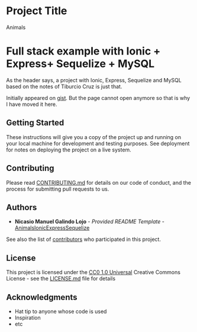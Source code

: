 # Project Title

Animals

# Full stack example with Ionic + Express+ Sequelize + MySQL

As the header says, a project with Ionic, Express, Sequelize and MySQL based on the notes of Tiburcio Cruz is just that.

Initially appeared on
[gist](https://github.com/ngallojdam/AnimalsIonicExpressSequelize). But the page cannot open anymore so that is why I have moved it here.

## Getting Started

These instructions will give you a copy of the project up and running on
your local machine for development and testing purposes. See deployment
for notes on deploying the project on a live system.


## Contributing

Please read [CONTRIBUTING.md](CONTRIBUTING.md) for details on our code
of conduct, and the process for submitting pull requests to us.


## Authors

  - **Nicasio Manuel Galindo Lojo** - *Provided README Template* -
    [AnimalsIonicExpressSequelize](https://github.com/ngallojdam/AnimalsIonicExpressSequelize)

See also the list of
[contributors](https://github.com/ngallojdam/AnimalsIonicExpressSequelize/contributors)
who participated in this project.

## License

This project is licensed under the [CC0 1.0 Universal](LICENSE.md)
Creative Commons License - see the [LICENSE.md](LICENSE.md) file for
details

## Acknowledgments

  - Hat tip to anyone whose code is used
  - Inspiration
  - etc



  